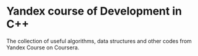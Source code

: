 # Yandex course of Development in C++
 The collection of useful algorithms, data structures and other codes from Yandex Course on Coursera.
